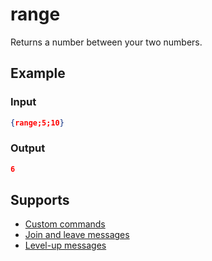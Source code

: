 # range <start> <end>

Returns a number between your two numbers.

## Example

### Input

```json
{range;5;10}
```

### Output

```json
6
```

## Supports

* [Custom commands](/Modules/custom_commands/)
* [Join and leave messages](/Modules/join_leave_messages/)
* [Level-up messages](/Modules/levels/)
